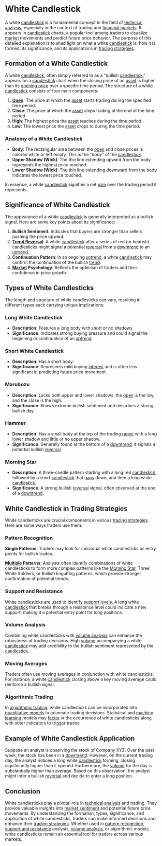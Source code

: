 # White Candlestick

A white [candlestick](../c/candlestick.md) is a fundamental concept in the field of [technical analysis](../t/technical_analysis.md), especially in the context of trading and [financial markets](../f/financial_market.md). It appears in [candlestick](../c/candlestick.md) charts, a popular tool among traders to visualize [market](../m/market.md) movements and predict future price behavior. The purpose of this detailed explanation is to shed light on what a white [candlestick](../c/candlestick.md) is, how it is formed, its significance, and its applications in [trading strategies](../t/trading_strategies.md).

## Formation of a White Candlestick

A white [candlestick](../c/candlestick.md), often simply referred to as a "bullish [candlestick](../c/candlestick.md)," appears on a [candlestick](../c/candlestick.md) chart when the closing price of an [asset](../a/asset.md) is higher than its [opening price](../o/opening_price.md) over a specific time period. The structure of a white [candlestick](../c/candlestick.md) consists of four main components:
1. **[Open](../o/open.md)**: The price at which the [asset](../a/asset.md) starts trading during the specified time period.
2. **Close**: The price at which the [asset](../a/asset.md) stops trading at the end of the time period.
3. **High**: The highest price the [asset](../a/asset.md) reaches during the time period.
4. **Low**: The lowest price the [asset](../a/asset.md) drops to during the time period.

### Anatomy of a White Candlestick

- **Body**: The rectangular area between the [open](../o/open.md) and close prices is colored white or left empty. This is the "body" of the [candlestick](../c/candlestick.md).
- **Upper Shadow (Wick)**: The thin line extending upward from the body represents the highest price reached.
- **Lower Shadow (Wick)**: The thin line extending downward from the body indicates the lowest price touched.

In essence, a white [candlestick](../c/candlestick.md) signifies a net [gain](../g/gain.md) over the trading period it represents.

## Significance of White Candlestick

The appearance of a white [candlestick](../c/candlestick.md) is generally interpreted as a bullish signal. Here are some key points about its significance:

1. **Bullish Sentiment**: Indicates that buyers are stronger than sellers, pushing the price upward.
2. **[Trend Reversal](../t/trend_reversal.md)**: A white [candlestick](../c/candlestick.md) after a series of red (or bearish) candlesticks might signal a potential [reversal](../r/reversal.md) from a [downtrend](../d/downtrend.md) to an [uptrend](../u/uptrend.md).
3. **Continuation Pattern**: In an ongoing [uptrend](../u/uptrend.md), a white [candlestick](../c/candlestick.md) may confirm the continuation of the bullish [trend](../t/trend.md).
4. **[Market](../m/market.md) Psychology**: Reflects the optimism of traders and their confidence in price growth.

## Types of White Candlesticks

The length and structure of white candlesticks can vary, resulting in different types each carrying unique implications:

### Long White Candlestick
- **Description**: Features a long body with short or no shadows.
- **Significance**: Indicates strong buying pressure and could signal the beginning or continuation of an [uptrend](../u/uptrend.md).

### Short White Candlestick
- **Description**: Has a short body.
- **Significance**: Represents mild buying [interest](../i/interest.md) and is often less significant in predicting future price movement.

### Marubozu
- **Description**: Lacks both upper and lower shadows; the [open](../o/open.md) is the low, and the close is the high.
- **Significance**: Shows extreme bullish sentiment and describes a strong bullish day.

### Hammer
- **Description**: Has a small body at the top of the trading [range](../r/range.md) with a long lower shadow and little or no upper shadow.
- **Significance**: Generally found at the bottom of a [downtrend](../d/downtrend.md), it signals a potential bullish [reversal](../r/reversal.md).

### Morning Star
- **Description**: A three-candle pattern starting with a long red [candlestick](../c/candlestick.md), followed by a short [candlestick](../c/candlestick.md) that [gaps](../g/gap.md) down, and then a long white [candlestick](../c/candlestick.md).
- **Significance**: A strong bullish [reversal](../r/reversal.md) signal, often observed at the end of a [downtrend](../d/downtrend.md).

## White Candlestick in Trading Strategies

White candlesticks are crucial components in various [trading strategies](../t/trading_strategies.md). Here are some ways traders use them:

### Pattern Recognition

**Single Patterns**: Traders may look for individual white candlesticks as entry points for bullish trades.

**[Multiple](../m/multiple.md) Patterns**: Analysts often identify combinations of white candlesticks to form more complex patterns like the [Morning Star](../m/morning_star.md), Three White Soldiers, or Bullish Engulfing patterns, which provide stronger confirmation of potential trends.

### Support and Resistance

White candlesticks are used to identify [support levels](../s/support_levels.md). A long white [candlestick](../c/candlestick.md) that breaks through a resistance level could indicate a new support, making it a potential entry point for long positions.

### Volume Analysis

Combining white candlesticks with [volume analysis](../v/volume_analysis.md) can enhance the robustness of trading decisions. High [volume](../v/volume.md) accompanying a white [candlestick](../c/candlestick.md) may add credibility to the bullish sentiment represented by the [candlestick](../c/candlestick.md).

### Moving Averages

Traders often use moving averages in conjunction with white candlesticks. For instance, a white [candlestick](../c/candlestick.md) closing above a key moving average could reinforce a bullish signal.

### Algorithmic Trading

In [algorithmic trading](../a/accountability.md), white candlesticks can be incorporated into [quantitative models](../q/quantitative_models.md) to automate trading decisions. Statistical and [machine learning](../m/machine_learning.md) models may [factor](../f/factor.md) in the occurrence of white candlesticks along with other indicators to trigger trades.

## Example of White Candlestick Application

Suppose an analyst is observing the stock of Company XYZ. Over the past week, the stock has been in a [downtrend](../d/downtrend.md). However, on the current trading day, the analyst notices a long white [candlestick](../c/candlestick.md) forming, closing significantly higher than it opened. Furthermore, the [volume](../v/volume.md) for the day is substantially higher than average. Based on this observation, the analyst might infer a bullish [reversal](../r/reversal.md) and decide to enter a long position.

## Conclusion

White candlesticks play a pivotal role in [technical analysis](../t/technical_analysis.md) and trading. They provide valuable insights into [market sentiment](../m/market_sentiment.md) and potential future price movements. By understanding the formation, types, significance, and application of white candlesticks, traders can make informed decisions and enhance their [trading strategies](../t/trading_strategies.md). Whether used in [pattern recognition](../p/pattern_recognition.md), [support and resistance](../s/support_and_resistance.md) analysis, [volume analysis](../v/volume_analysis.md), or algorithmic models, white candlesticks remain an essential tool for traders across various markets.